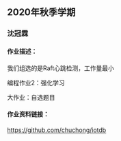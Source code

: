 ## 2020年秋季学期

### 沈冠霖

#### 作业描述：

我们组选的是Raft心跳检测，工作量最小

编程作业2：强化学习

大作业：自选题目

#### 作业资料链接：

https://github.com/chuchong/iotdb